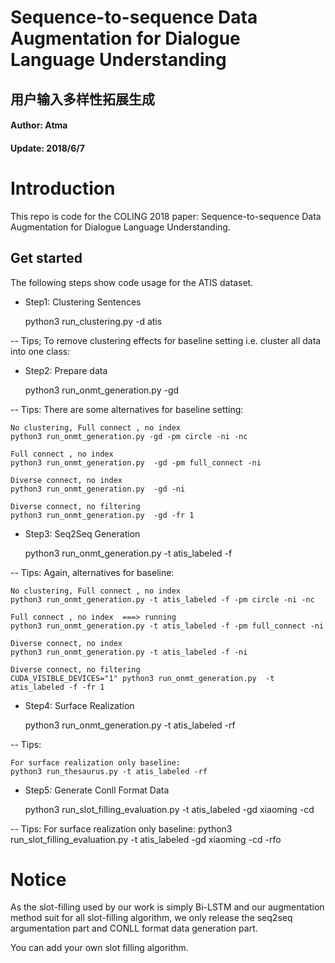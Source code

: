 # Sequence-to-sequence Data Augmentation for Dialogue Language Understanding
## 用户输入多样性拓展生成
#### Author: Atma
#### Update: 2018/6/7

# Introduction

This repo is code for the COLING 2018 paper: Sequence-to-sequence Data Augmentation for Dialogue Language Understanding.

## Get started
The following steps show code usage for the ATIS dataset.

- Step1: Clustering Sentences

    python3 run_clustering.py -d atis

-- Tips;
    To remove clustering effects for baseline setting i.e. cluster all data into one class:


- Step2: Prepare data

    python3 run_onmt_generation.py  -gd

-- Tips:
    There are some alternatives for baseline setting:

    No clustering, Full connect , no index
	python3 run_onmt_generation.py -gd -pm circle -ni -nc

	Full connect , no index
	python3 run_onmt_generation.py  -gd -pm full_connect -ni

	Diverse connect, no index
	python3 run_onmt_generation.py  -gd -ni

	Diverse connect, no filtering
    python3 run_onmt_generation.py  -gd -fr 1

- Step3: Seq2Seq Generation

    python3 run_onmt_generation.py -t atis_labeled -f

-- Tips:
    Again, alternatives for baseline:

    No clustering, Full connect , no index
    python3 run_onmt_generation.py -t atis_labeled -f -pm circle -ni -nc

    Full connect , no index  ===> running
    python3 run_onmt_generation.py -t atis_labeled -f -pm full_connect -ni

    Diverse connect, no index
    python3 run_onmt_generation.py -t atis_labeled -f -ni

    Diverse connect, no filtering
    CUDA_VISIBLE_DEVICES="1" python3 run_onmt_generation.py  -t atis_labeled -f -fr 1

- Step4: Surface Realization

    python3 run_onmt_generation.py -t atis_labeled -rf

-- Tips:

    For surface realization only baseline:
    python3 run_thesaurus.py -t atis_labeled -rf

- Step5: Generate Conll Format Data

    python3 run_slot_filling_evaluation.py -t atis_labeled -gd xiaoming -cd

-- Tips:
   For surface realization only baseline:
   python3 run_slot_filling_evaluation.py -t atis_labeled -gd xiaoming -cd -rfo


# Notice

As the slot-filling used by our work is simply Bi-LSTM and our augmentation method suit for all slot-filling algorithm,
we only release the seq2seq argumentation part and CONLL format data generation part.

You can add your own slot filling algorithm.
